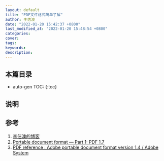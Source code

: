 ```yaml
---
layout: default
title: "PDF文件格式简单了解"
author: 李佶澳
date: "2022-01-20 15:42:37 +0800"
last_modified_at: "2022-01-20 15:48:54 +0800"
categories:
cover:
tags:
keywords:
description:
---
```


## 本篇目录

* auto-gen TOC:
{:toc}

## 说明

## 参考

1. [李佶澳的博客][1]
2. [Portable document format — Part 1: PDF 1.7][2]
3. [PDF reference : Adobe portable document format version 1.4 / Adobe System][3]

[1]: https://www.lijiaocn.com "李佶澳的博客"
[2]: https://www.adobe.com/content/dam/acom/en/devnet/pdf/pdfs/PDF32000_2008.pdf "Portable document format — Part 1: PDF 1.7"
[3]: https://www.adobe.com/content/dam/acom/en/devnet/pdf/pdfs/pdf_reference_archives/PDFReference.pdf "PDF reference : Adobe portable document format version 1.4 / Adobe System"

